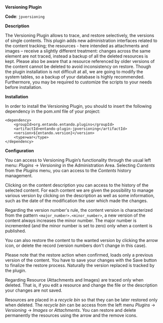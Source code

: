 **Versioning Plugin**

**Code**: ```jpversioning```

**Description**

The Versioning Plugin allows to trace, and restore selectively, the versions of single contents. 
This plugin adds new administration interfaces related to the content tracking; the resources - here intended as attachments and images – receive a slightly different treatment: changes across the same element are not traced, instead a backup of all the deleted resources is kept.
Please also be aware that a resource referenced by older versions of the content cannot be deleted to avoid inconsistency on restore.
Though the plugin installation is not difficult at all, we are going to modify the system tables, so a backup of your database is highly recommended. Furthermore, you may be required to customize the scripts to your needs before installation.

**Installation**

In order to install the Versioning Plugin, you should to insert the following dependency in the pom.xml file of your project:
```
<dependency>
    <groupId>org.entando.entando.plugins</groupId>
    <artifactId>entando-plugin-jpversioning</artifactId>
    <version>${entando.version}</version>
    <type>war</type>
</dependency>
```

**Configuration**

You can access to Versioning Plugin’s functionality through the usual left menu: _Plugins_ -> _Versioning_ in the Administration Area.
Selecting _Contents_ from the _Plugins_ menu, you can access to the _Contents_ history management.

Clicking on the content description you can access to the history of the selected content.
For each content we are given the possibility to manage various version by clicking on the description as well as some information, 
such as the date of the modification the user which made the changes.

Regarding the version number's rule, the content version is characterized from the pattern ```<major_number>.<minor_number>```, 
a new version of the content always increases the minor number. The major number is incremented (and the minor number is set to zero) only when a content is published.

You can also restore the content to the wanted version by clicking the arrow icon, or delete the record 
(version numbers don't change in this case).

Please note that the restore action when confirmed, loads only a previous version of the content. 
You have to save your changes with the Save button to finalize the restore process. 
Naturally the version replaced is tracked by the plugin.

Regarding Resource (Attachments and Images) are traced only when deleted. That is, if you edit a resource and change the file or the description your changes are not saved.

Resources are placed in a _recycle bin_ so that they can be later restored only when deleted.
The _recycle bin_ can be access from the left menu _Plugins_ → _Versioning_ → _Images_ or _Attachments_.
You can restore and delete permanently the resources using the arrow and the remove icons.


